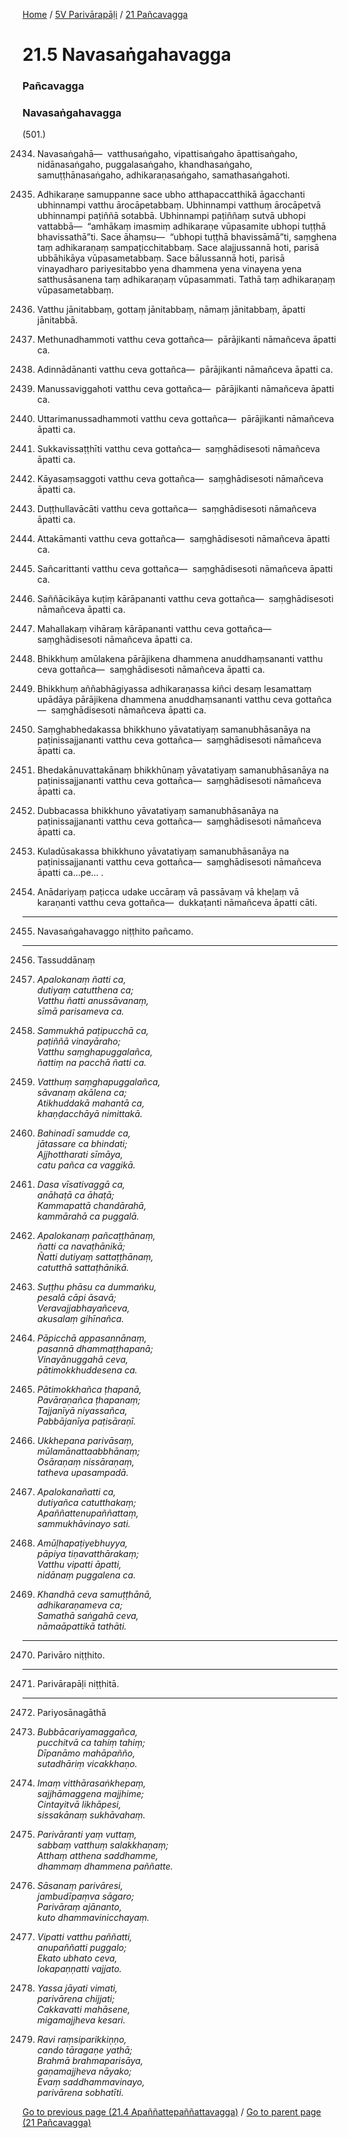 
[Home](/) / [5V Parivārapāḷi](../../5V.md) / [21 Pañcavagga](../21.md)

# 21.5 Navasaṅgahavagga

### Pañcavagga

### Navasaṅgahavagga

(501.)

2434. Navasaṅgahā—  vatthusaṅgaho, vipattisaṅgaho āpattisaṅgaho, nidānasaṅgaho, puggalasaṅgaho, khandhasaṅgaho, samuṭṭhānasaṅgaho, adhikaraṇasaṅgaho, samathasaṅgahoti.

2435. Adhikaraṇe samuppanne sace ubho atthapaccatthikā āgacchanti ubhinnampi vatthu ārocāpetabbaṃ. Ubhinnampi vatthuṃ ārocāpetvā ubhinnampi paṭiññā sotabbā. Ubhinnampi paṭiññaṃ sutvā ubhopi vattabbā—  “amhākaṃ imasmiṃ adhikaraṇe vūpasamite ubhopi tuṭṭhā bhavissathā”ti. Sace āhaṃsu—  “ubhopi tuṭṭhā bhavissāmā”ti, saṃghena taṃ adhikaraṇaṃ sampaṭicchitabbaṃ. Sace alajjussannā hoti, parisā ubbāhikāya vūpasametabbaṃ. Sace bālussannā hoti, parisā vinayadharo pariyesitabbo yena dhammena yena vinayena yena satthusāsanena taṃ adhikaraṇaṃ vūpasammati. Tathā taṃ adhikaraṇaṃ vūpasametabbaṃ.

2436. Vatthu jānitabbaṃ, gottaṃ jānitabbaṃ, nāmaṃ jānitabbaṃ, āpatti jānitabbā.

2437. Methunadhammoti vatthu ceva gottañca—  pārājikanti nāmañceva āpatti ca.

2438. Adinnādānanti vatthu ceva gottañca—  pārājikanti nāmañceva āpatti ca.

2439. Manussaviggahoti vatthu ceva gottañca—  pārājikanti nāmañceva āpatti ca.

2440. Uttarimanussadhammoti vatthu ceva gottañca—  pārājikanti nāmañceva āpatti ca.

2441. Sukkavissaṭṭhīti vatthu ceva gottañca—  saṃghādisesoti nāmañceva āpatti ca.

2442. Kāyasaṃsaggoti vatthu ceva gottañca—  saṃghādisesoti nāmañceva āpatti ca.

2443. Duṭṭhullavācāti vatthu ceva gottañca—  saṃghādisesoti nāmañceva āpatti ca.

2444. Attakāmanti vatthu ceva gottañca—  saṃghādisesoti nāmañceva āpatti ca.

2445. Sañcarittanti vatthu ceva gottañca—  saṃghādisesoti nāmañceva āpatti ca.

2446. Saññācikāya kuṭiṃ kārāpananti vatthu ceva gottañca—  saṃghādisesoti nāmañceva āpatti ca.

2447. Mahallakaṃ vihāraṃ kārāpananti vatthu ceva gottañca—  saṃghādisesoti nāmañceva āpatti ca.

2448. Bhikkhuṃ amūlakena pārājikena dhammena anuddhaṃsananti vatthu ceva gottañca—  saṃghādisesoti nāmañceva āpatti ca.

2449. Bhikkhuṃ aññabhāgiyassa adhikaraṇassa kiñci desaṃ lesamattaṃ upādāya pārājikena dhammena anuddhaṃsananti vatthu ceva gottañca—  saṃghādisesoti nāmañceva āpatti ca.

2450. Saṃghabhedakassa bhikkhuno yāvatatiyaṃ samanubhāsanāya na paṭinissajjananti vatthu ceva gottañca—  saṃghādisesoti nāmañceva āpatti ca.

2451. Bhedakānuvattakānaṃ bhikkhūnaṃ yāvatatiyaṃ samanubhāsanāya na paṭinissajjananti vatthu ceva gottañca—  saṃghādisesoti nāmañceva āpatti ca.

2452. Dubbacassa bhikkhuno yāvatatiyaṃ samanubhāsanāya na paṭinissajjananti vatthu ceva gottañca—  saṃghādisesoti nāmañceva āpatti ca.

2453. Kuladūsakassa bhikkhuno yāvatatiyaṃ samanubhāsanāya na paṭinissajjananti vatthu ceva gottañca—  saṃghādisesoti nāmañceva āpatti ca…pe… .

2454. Anādariyaṃ paṭicca udake uccāraṃ vā passāvaṃ vā kheḷaṃ vā karaṇanti vatthu ceva gottañca—  dukkaṭanti nāmañceva āpatti cāti.

---

2455. Navasaṅgahavaggo niṭṭhito pañcamo.



---

2456. Tassuddānaṃ



2457. _Apalokanaṃ ñatti ca,_  
_dutiyaṃ catutthena ca;_  
_Vatthu ñatti anussāvanaṃ,_  
_sīmā parisameva ca._  


2458. _Sammukhā paṭipucchā ca,_  
_paṭiññā vinayāraho;_  
_Vatthu saṃghapuggalañca,_  
_ñattiṃ na pacchā ñatti ca._  


2459. _Vatthuṃ saṃghapuggalañca,_  
_sāvanaṃ akālena ca;_  
_Atikhuddakā mahantā ca,_  
_khaṇḍacchāyā nimittakā._  


2460. _Bahinadī samudde ca,_  
_jātassare ca bhindati;_  
_Ajjhottharati sīmāya,_  
_catu pañca ca vaggikā._  


2461. _Dasa vīsativaggā ca,_  
_anāhaṭā ca āhaṭā;_  
_Kammapattā chandārahā,_  
_kammārahā ca puggalā._  


2462. _Apalokanaṃ pañcaṭṭhānaṃ,_  
_ñatti ca navaṭhānikā;_  
_Ñatti dutiyaṃ sattaṭṭhānaṃ,_  
_catutthā sattaṭhānikā._  


2463. _Suṭṭhu phāsu ca dummaṅku,_  
_pesalā cāpi āsavā;_  
_Veravajjabhayañceva,_  
_akusalaṃ gihīnañca._  


2464. _Pāpicchā appasannānaṃ,_  
_pasannā dhammaṭṭhapanā;_  
_Vinayānuggahā ceva,_  
_pātimokkhuddesena ca._  


2465. _Pātimokkhañca ṭhapanā,_  
_Pavāraṇañca ṭhapanaṃ;_  
_Tajjanīyā niyassañca,_  
_Pabbājanīya paṭisāraṇī._  


2466. _Ukkhepana parivāsaṃ,_  
_mūlamānattaabbhānaṃ;_  
_Osāraṇaṃ nissāraṇaṃ,_  
_tatheva upasampadā._  


2467. _Apalokanañatti ca,_  
_dutiyañca catutthakaṃ;_  
_Apaññattenupaññattaṃ,_  
_sammukhāvinayo sati._  


2468. _Amūḷhapaṭiyebhuyya,_  
_pāpiya tiṇavatthārakaṃ;_  
_Vatthu vipatti āpatti,_  
_nidānaṃ puggalena ca._  


2469. _Khandhā ceva samuṭṭhānā,_  
_adhikaraṇameva ca;_  
_Samathā saṅgahā ceva,_  
_nāmaāpattikā tathāti._  


---

2470. Parivāro niṭṭhito.



---

2471. Parivārapāḷi niṭṭhitā.



---

2472. Pariyosānagāthā



2473. _Bubbācariyamaggañca,_  
_pucchitvā ca tahiṃ tahiṃ;_  
_Dīpanāmo mahāpañño,_  
_sutadhāriṃ vicakkhaṇo._  


2474. _Imaṃ vitthārasaṅkhepaṃ,_  
_sajjhāmaggena majjhime;_  
_Cintayitvā likhāpesi,_  
_sissakānaṃ sukhāvahaṃ._  


2475. _Parivāranti yaṃ vuttaṃ,_  
_sabbaṃ vatthuṃ salakkhaṇaṃ;_  
_Atthaṃ atthena saddhamme,_  
_dhammaṃ dhammena paññatte._  


2476. _Sāsanaṃ parivāresi,_  
_jambudīpaṃva sāgaro;_  
_Parivāraṃ ajānanto,_  
_kuto dhammavinicchayaṃ._  


2477. _Vipatti vatthu paññatti,_  
_anupaññatti puggalo;_  
_Ekato ubhato ceva,_  
_lokapaṇṇatti vajjato._  


2478. _Yassa jāyati vimati,_  
_parivārena chijjati;_  
_Cakkavatti mahāsene,_  
_migamajjheva kesari._  


2479. _Ravi raṃsiparikkiṇṇo,_  
_cando tāragaṇe yathā;_  
_Brahmā brahmaparisāya,_  
_gaṇamajjheva nāyako;_  
_Evaṃ saddhammavinayo,_  
_parivārena sobhatīti._  


[Go to previous page (21.4 Apaññattepaññattavagga)](21.4.md) / [Go to parent page (21 Pañcavagga)](../21.md)


